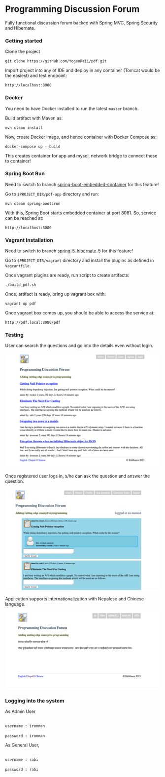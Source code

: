 # Programming Discussion Forum

Fully functional discussion forum backed with Spring MVC, Spring Security and Hibernate. 

### Getting started

Clone the project

```
git clone https://github.com/YogenRaii/pdf.git
```

Import project into any of IDE and deploy in any container (Tomcat would be the easiest) and test endpoint:

```
http://localhost:8080
```

### Docker
You need to have Docker installed to run the latest `master` branch.

Build artifact with Maven as:

```
mvn clean install
```

Now, create Docker image, and hence container with Docker Compose as:

```
docker-compose up --build
```

This creates container for app and mysql, network bridge to connect these to container!

### Spring Boot Run
Need to switch to branch [spring-boot-embedded-container](https://github.com/YogenRaii/pdf/tree/spring-boot-embedded-container) for this feature!

Go to `$PROJECT_DIR/pdf-app` directory and run:

```
mvn clean spring-boot:run
```
With this, Spring Boot starts embedded container at port 8081. So, service can be reached at:
```
http://localhost:8080
```

### Vagrant Installation
Need to switch to branch [spring-5-hibernate-5](https://github.com/YogenRaii/pdf/tree/spring-5-hibernate-5) for this feature!


Go to `$PROJECT_DIR/vagrant` directory and install the plugins as defined in `Vagrantfile`.

Once vagrant plugins are ready, run script to create artifacts:

```
./build_pdf.sh
``` 

Once, artifact is ready, bring up vagrant box with:

```
vagrant up pdf
```

Once vagrant box comes up, you should be able to access the service at:

```
http://pdf.local:8080/pdf
```
### Testing

User can search the questions and go into the details even without login. 

![Search Page](/docs/forum.png?raw=true "Forum Page")

Once registered user logs in, s/he can ask the question and answer the question.

![Wall Page](/docs/home.png?raw=true)

Application supports internationalization with Nepalese and Chinese language.

![I18N Page](/docs/i18n.png?raw=true)

### Logging into the system
As Admin User
```$xslt

username : ironman

password : ironman
```

As General User,

```$xslt

username : rabi

password : rabi
```
